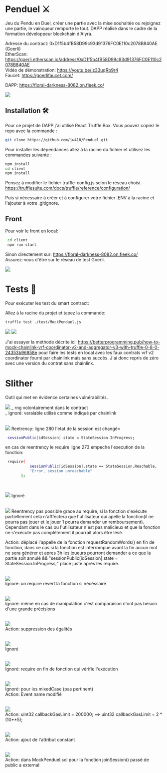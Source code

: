  # Penduel  :crossed_swords:

Jeu du Pendu en Duel, créer une partie avec la mise souhaitée ou rejoignez une partie, le vainqueur remporte le tout.
DAPP réalisé dans le cadre de la formation développeur blockchain d'Alyra.


Adresse du contract: 0xD1f5b4fB58D99c93d91376FC0E110c2078B840AE (Goerli) <br/>
EtherScan: https://goerli.etherscan.io/address/0xD1f5b4fB58D99c93d91376FC0E110c2078B840AE <br/>
Vidéo de démonstration: https://youtu.be/iz33uqRb9r4 <br/>
Faucet: https://goerlifaucet.com/ <br/>

DAPP: https://floral-darkness-8082.on.fleek.co/

![](https://github.com/jw418/Penduel/blob/main/img/hangmanScreenshot.PNG)


## Installation 🛠️

Pour ce projet de DAPP j'ai utilisé React Truffle Box.
Vous pouvez copiez le repo avec la commande : 
```sh
git clone https://github.com/jw418/Penduel.git
```
Pour installer les dépendances allez à la racine du fichier et utilisez les commandes suivante :
```sh
npm install
cd client
npm install
```
Pensez à modifier le fichier truffle-config.js selon le réseau choisi.
https://trufflesuite.com/docs/truffle/reference/configuration/

Puis si nécessaire à créer et à configurer votre fichier .ENV à la racine et l'ajouter à votre .gitignore.

## Front
Pour voir le front en local:
```sh
 cd client
 npm run start
```
Sinon directement sur: https://floral-darkness-8082.on.fleek.co/ <br/>
Assurez-vous d'être sur le réseau de test Goerli.

![](https://github.com/jw418/Penduel/blob/main/img/CaptureGoerli.PNG)



# Tests :test_tube:

Pour exécuter les test du smart contract:

Allez à la racine du projet et tapez la commande:
```sh
truffle test ./test/MockPenduel.js
```
![](https://github.com/jw418/Penduel/blob/main/img/CaptureTests_1.PNG)
![](https://github.com/jw418/Penduel/blob/main/img/CaptureTests_2.PNG)


J'ai essayer la méthode décrite ici: https://betterprogramming.pub/how-to-mock-chainlink-vrf-coordinator-v2-and-aggregator-v3-with-truffle-0-8-0-24353b96858e pour faire les tests en local avec les faux contrats vrf v2 coordinator fourni par chainlink mais sans succès. J'ai donc repris de zéro avec une version du contrat sans chainlink.

# Slither

Outil qui met en évidence certaines vulnérabilités.

![](https://github.com/jw418/Penduel/blob/main/img/CaptureSlither_1.PNG)
_ rng volontairement dans le contract<br/>
_ ignoré: varaiable utilisé comme indiqué par chainlink<br/>
<br/>

![](https://github.com/jw418/Penduel/blob/main/img/CaptureSlither_2.PNG)
Reetrency: ligne 280 l'etat de la session est changé<
```sh
 sessionPublic[idSession].state = StateSession.InProgress;
 ```
 en cas de reentrency le require ligne 273 empeche l'execution de la fonction:
 ```sh
  require(
            sessionPublic[idSession].state == StateSession.Reachable,
            "Error, session unreachable"
        );
```        
<br/>

![](https://github.com/jw418/Penduel/blob/main/img/CaptureSlither_3.PNG)
Ignoré<br/>
<br/>

![](https://github.com/jw418/Penduel/blob/main/img/CaptureSlither_4.PNG)
Reentrency pas possible grace au require, si la fonction s'exécute partiellement cela n'afffectera que l'utilisateur qui apelle la fonction(il ne pourra pas jouer et le jouer 1 pourra demander un remboursement). Cependant dans le cas ou l'utilisateur n'est pas malicieux et que la fonction ne s'exécute pas complétement il pourrait alors être lésé.<br/>

Action: déplacé l'appelle de la fonction requestRandomWords() en fin de fonction, dans ce cas si la fonction est interrompue avant la fin aucun mot ne sera générer et apres 3h les joueurs pourront demander a ce que la partie soit annulé &&  "sessionPublic[idSession].state = StateSession.InProgress;" placé juste après les require.<br/>
<br/>

![](https://github.com/jw418/Penduel/blob/main/img/CaptureSlither_5.PNG)<br/>
Ignoré: un require revert la fonction  si nécéssaire <br/>
<br/>

![](https://github.com/jw418/Penduel/blob/main/img/CaptureSlither_6.PNG)<br/>
Ignoré: même en cas de manipulation c'est comparaison n'ont pas besoin d'une grande précisions<br/>
<br/>

![](https://github.com/jw418/Penduel/blob/main/img/CaptureSlither_7.PNG)<br/>
Action: suppression des égalités<br/>
<br/>

![](https://github.com/jw418/Penduel/blob/main/img/CaptureSlither_8.PNG)<br/>
Ignoré<br/>
<br/>

![](https://github.com/jw418/Penduel/blob/main/img/CaptureSlither_9.PNG)<br/>
Ignoré: require en fin de fonction qui vérifie l'exécution<br/>
<br/>

![](https://github.com/jw418/Penduel/blob/main/img/CaptureSlither_10.PNG)<br/>
Ignoré: pour les mixedCase (pas pertinent)<br/>
Action: Event name modifié <br/>
<br/>

![](https://github.com/jw418/Penduel/blob/main/img/CaptureSlither_11.PNG)<br/>
Action: uint32 callbackGasLimit = 200000; ==> uint32 callbackGasLimit = 2 * (10**5);<br/>
<br/>

![](https://github.com/jw418/Penduel/blob/main/img/CaptureSlither_12.PNG)<br/>
Action: ajout de l'attribut constant<br/>
<br/>

![](https://github.com/jw418/Penduel/blob/main/img/CaptureSlither_13.PNG)<br/>
Action: dans MockPenduel.sol pour la fonction joinSession() passé de public a external<br/>
<br/>
